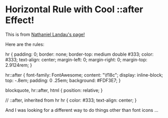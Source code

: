 # Horizontal Rule with Cool ::after Effect!

This is from [Nathaniel Landau's page!](https://natelandau.com/my-mac-osx-bash_profile/)

Here are the rules:

hr {
padding: 0;
border: none;
border-top: medium double #333;
color: #333;
text-align: center;
margin-left: 0;
margin-right: 0;
margin-top: 2.9124rem;
}

hr::after {
font-family: FontAwesome;
content: "\f18c";
display: inline-block;
top: -.8em;
padding: 0 .25em;
background: #FDF3E7;
}

blockquote, hr::after, html {
position: relative;
}

// ::after, inherited from hr
hr {
color: #333;
text-align: center;
}

And I was looking for a different way to do things other than font icons ...
